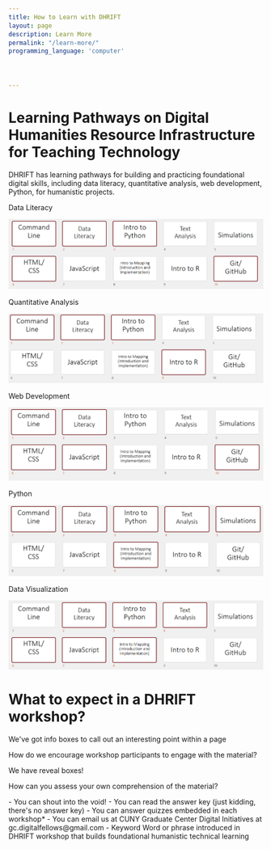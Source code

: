 ```yaml
---
title: How to Learn with DHRIFT
layout: page
description: Learn More
permalink: "/learn-more/"
programming_language: 'computer'



---
```


# Learning Pathways on Digital Humanities Resource Infrastructure for Teaching Technology

DHRIFT has learning pathways for building and practicing foundational digital skills, including data literacy, quantitative analysis, web development, Python, for humanistic projects.

Data Literacy

![Data Literacy Workshops](/images/pathways/literacy.png "Data Literacy")

Quantitative Analysis

![Quantitative Analysis Workshops](/images/pathways/quant.png "Quantitative Analysis")


Web Development

![Web Development](/images/pathways/web_dev.png "Web Development")

Python

![Python](/images/pathways/python.png "Python")

Data Visualization

![Data Visualization](/images/pathways/dataviz.png "Data Visualization")

# What to expect in a DHRIFT workshop?

<Info>
    
We've got info boxes to call out an interesting point within a page

</Info>

How do we encourage workshop participants to engage with the material?

<Secret>

We have reveal boxes!

</Secret>

How can you assess your own comprehension of the material?

<Quiz>
- You can shout into the void!
- You can read the answer key (just kidding, there's no answer key)
- You can answer quizzes embedded in each workshop*
- You can email us at CUNY Graduate Center Digital Initiatives at gc.digitalfellows@gmail.com
</Quiz>

<Keywords>
- Keyword
Word or phrase introduced in DHRIFT workshop that builds foundational humanistic technical learning
</Keywords>